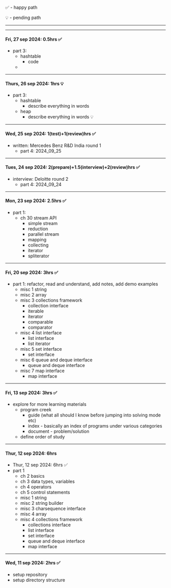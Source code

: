 ✅ - happy path

💡 - pending path

------------------------------------------------------

------------------------------------------------------

#### Fri, 27 sep 2024: 0.5hrs ✅
- part 3:
  - hashtable
    - code
  - 
------------------------------------------------------

#### Thurs, 26 sep 2024: 1hrs 💡
- part 3:
  - hashtable
    - describe everything in words
  - heap
    - describe everything in words 💡

------------------------------------------------------

#### Wed, 25 sep 2024: 1(test)+1(review)hrs ✅
- written: Mercedes Benz R&D India round 1
  - part 4: 2024_09_25
------------------------------------------------------

#### Tues, 24 sep 2024: 2(prepare)+1.5(interview)+2(review)hrs ✅
- interview: Deloitte round 2
  - part 4: 2024_09_24

------------------------------------------------------

#### Mon, 23 sep 2024: 2.5hrs ✅
- part 1:
  - ch 30 stream API
    - simple stream
    - reduction
    - parallel stream
    - mapping
    - collecting
    - iterator
    - spliterator

------------------------------------------------------
#### Fri, 20 sep 2024: 3hrs ✅
- part 1: refactor, read and understand, add notes, add demo examples
  - misc 1 string
  - misc 2 array
  - misc 3 collections framework
    - collection interface
    - iterable
    - iterator
    - comparable
    - comparator
  - misc 4 list interface
    - list interface
    - list iterator
  - misc 5 set interface
    - set interface
  - misc 6 queue and deque interface
    - queue and deque interface
  - misc 7 map interface
    - map interface

------------------------------------------------------
#### Fri, 13 sep 2024: 3hrs ✅
- explore for more learning materials
    - program creek
        - guide (what all should I know before jumping into solving mode etc)
        - index - basically an index of programs under various categories
        - document - problem/solution
    - define order of study

------------------------------------------------------
#### Thur, 12 sep 2024: 6hrs 
- Thur, 12 sep 2024: 6hrs ✅
- part 1
    - ch 2 basics
    - ch 3 data types, variables
    - ch 4 operators
    - ch 5 control statements
    - misc 1 string
    - misc 2 string builder
    - misc 3 charsequence interface
    - misc 4 array
    - misc 4 collections framework
        - collections interface
        - list interface
        - set interface
        - queue and deque interface
        - map interface
------------------------------------------------------
#### Wed, 11 sep 2024: 2hrs ✅
- setup repository
- setup directory structure